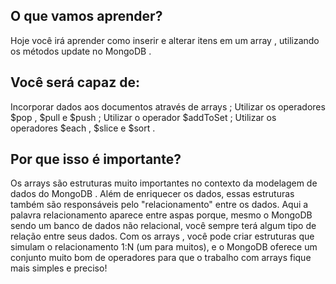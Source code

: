 ## O que vamos aprender?
Hoje você irá aprender como inserir e alterar itens em um array , utilizando os métodos update no MongoDB .

## Você será capaz de:
Incorporar dados aos documentos através de arrays ;
Utilizar os operadores $pop , $pull e $push ;
Utilizar o operador $addToSet ;
Utilizar os operadores $each , $slice e $sort .

## Por que isso é importante?
Os arrays são estruturas muito importantes no contexto da modelagem de dados do MongoDB . Além de enriquecer os dados, essas estruturas também são responsáveis pelo "relacionamento" entre os dados. Aqui a palavra relacionamento aparece entre aspas porque, mesmo o MongoDB sendo um banco de dados não relacional, você sempre terá algum tipo de relação entre seus dados.
Com os arrays , você pode criar estruturas que simulam o relacionamento 1:N (um para muitos), e o MongoDB oferece um conjunto muito bom de operadores para que o trabalho com arrays fique mais simples e preciso!
